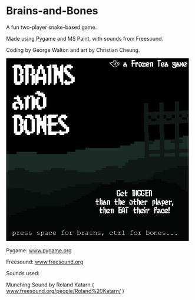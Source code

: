 Brains-and-Bones
================

A fun two-player snake-based game.

Made using Pygame and MS Paint, with sounds from Freesound.

Coding by George Walton and art by Christian Cheung.

![Splash screen](https://raw.githubusercontent.com/georgewalton/Brains-and-Bones/master/ZombiePack/screenshot1.png "Splash screen")

Pygame: www.pygame.org

Freesound: www.freesound.org

Sounds used:

Munching Sound by Roland Katarn ( www.freesound.org/people/Roland%20Katarn/ )